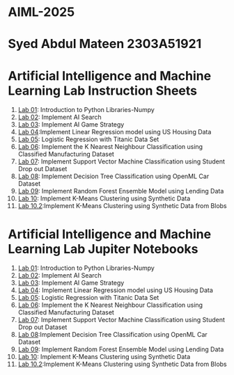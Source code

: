 # AIML-2025
# Syed Abdul Mateen 2303A51921

# Artificial Intelligence and Machine Learning Lab Instruction Sheets
1. [Lab 01](https://github.com/tabraiz-1768/AIML-2025/blob/main/AIML_A1.pdf): Introduction to Python Libraries-Numpy
2. [Lab 02](https://github.com/tabraiz-1768/AIML-2025/blob/main/AIML_A2.pdf): Implement AI Search
3. [Lab 03](https://github.com/tabraiz-1768/AIML-2025/blob/main/AIML_A3.pdf): Implement AI Game Strategy
4. [Lab 04](https://github.com/tabraiz-1768/AIML-2025/blob/main/AIML_A4.pdf):Implement Linear Regression model using US Housing Data
5. [Lab 05](https://github.com/tabraiz-1768/AIML-2025/blob/main/AIML_A5.pdf): Logistic Regression with Titanic Data Set
6. [Lab 06](https://github.com/tabraiz-1768/AIML-2025/blob/main/AIML_A6.pdf): Implement the K Nearest Neighbour Classification using Classified Manufacturing Dataset
7. [Lab 07](https://github.com/tabraiz-1768/AIML-2025/blob/main/AIML_A7.pdf): Implement Support Vector Machine Classification using Student Drop out Dataset
8. [Lab 08](https://github.com/tabraiz-1768/AIML-2025/blob/main/AIML_A8.pdf): Implement Decision Tree Classification using OpenML Car Dataset
9. [Lab 09](https://github.com/tabraiz-1768/AIML-2025/blob/main/AIML_A9.pdf): Implement Random Forest Ensemble Model using Lending Data
10. [Lab 10](https://github.com/tabraiz-1768/AIML-2025/blob/main/AIML_A10.pdf):  Implement K-Means Clustering using Synthetic Data
11. [Lab 10.2]():Implement K-Means Clustering using Synthetic Data from Blobs

# Artificial Intelligence and Machine Learning Lab Jupiter Notebooks


1. [Lab 01](https://github.com/SyedAbdulMateen2005/AIML-2024-25/blob/main/Lab01_AIML.ipynb): Introduction to Python Libraries-Numpy
2. [Lab 02](https://github.com/SyedAbdulMateen2005/AIML-2024-25/blob/main/Lab02_AIML.ipynb): Implement AI Search
3. [Lab 03](https://github.com/SyedAbdulMateen2005/AIML-2024-25/blob/main/lab03_AIML.ipynb): Implement AI Game Strategy
4. [Lab 04](https://github.com/SyedAbdulMateen2005/AIML-2024-25/blob/main/Lab04_AIML.ipynb): Implement Linear Regression model using US Housing Data
5. [Lab 05](https://github.com/SyedAbdulMateen2005/AIML-2024-25/blob/main/Lab05_AIML.ipynb): Logistic Regression with Titanic Data Set
6. [Lab 06](https://github.com/SyedAbdulMateen2005/AIML-2024-25/blob/main/Lab06_AIML.ipynb): Implement the K Nearest Neighbour Classification using Classified Manufacturing Dataset
7. [Lab 07](https://github.com/SyedAbdulMateen2005/AIML-2024-25/blob/main/Lab07_AIML.ipynb): Implement Support Vector Machine Classification using Student Drop out Dataset
8. [Lab 08]():Implement Decision Tree Classification using OpenML Car Dataset
9. [Lab 09](): Implement Random Forest Ensemble Model using Lending Data
10. [Lab 10]():  Implement K-Means Clustering using Synthetic Data
11. [Lab 10.2]():Implement K-Means Clustering using Synthetic Data from Blobs





















